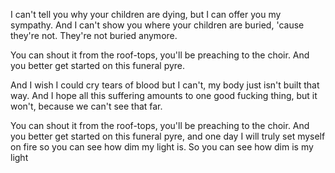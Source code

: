 I can't tell you why your children are dying,
but I can offer you my sympathy.
And I can't show you where your children are buried,
'cause they're not.
They're not buried anymore.

You can shout it from the roof-tops,
you'll be preaching to the choir.
And you better get started on this funeral pyre.

And I wish I could cry tears of blood but I can't,
my body just isn't built that way.
And I hope all this suffering amounts to one good fucking thing,
but it won't, because we can't see that far.

You can shout it from the roof-tops,
you'll be preaching to the choir.
And you better get started on this funeral pyre,
and one day I will truly set myself on fire
so you can see how dim my light is.
So you can see how dim is my light


